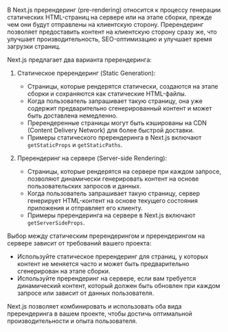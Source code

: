В Next.js пререндеринг (pre-rendering) относится к процессу генерации статических HTML-страниц на сервере или на этапе сборки, прежде чем они будут отправлены на клиентскую сторону. Пререндеринг позволяет предоставить контент на клиентскую сторону сразу же, что улучшает производительность, SEO-оптимизацию и улучшает время загрузки страниц.

Next.js предлагает два варианта пререндеринга:

1. Статическое пререндеринг (Static Generation):
   - Страницы, которые рендерятся статически, создаются на этапе сборки и сохраняются как статические HTML-файлы.
   - Когда пользователь запрашивает такую страницу, она уже содержит предварительно сгенерированный контент и может быть доставлена немедленно.
   - Пререндеренные страницы могут быть кэшированы на CDN (Content Delivery Network) для более быстрой доставки.
   - Примеры статического пререндеринга в Next.js включают `getStaticProps` и `getStaticPaths`.

2. Пререндеринг на сервере (Server-side Rendering):
   - Страницы, которые рендерятся на сервере при каждом запросе, позволяют динамически генерировать контент на основе пользовательских запросов и данных.
   - Когда пользователь запрашивает такую страницу, сервер генерирует HTML-контент на основе текущего состояния приложения и отправляет его клиенту.
   - Примеры пререндеринга на сервере в Next.js включают `getServerSideProps`.

Выбор между статическим пререндерингом и пререндерингом на сервере зависит от требований вашего проекта:

- Используйте статическое пререндеринг для страниц, у которых контент не меняется часто и может быть предварительно сгенерирован на этапе сборки.
- Используйте пререндеринг на сервере, если вам требуется динамический контент, который должен быть обновлен при каждом запросе или зависит от данных пользователя.

Next.js позволяет комбинировать и использовать оба вида пререндеринга в вашем проекте, чтобы достичь оптимальной производительности и опыта пользователя.